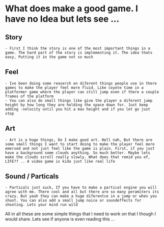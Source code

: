 # What does make a good game. I have no Idea but lets see ...

## Story
    - First I think the story is one of the most important things in a game. The hard part of the story is implementing it. The idea thats easy, Putting it in the game not so much

## Feel
    - Ive been doing some reaserch on diferent things people use in there games to make the player feel more fluid. Like coyote time in a platformer game where the player can still jump even if there a couple frames of the platform
    - You can also do small things like give the player a diferent jump height by how long they are holding the space down for. Just keep adding -velocity until you hit a max height and if you let go just stop
## Art
    - Art is a huge things, Do I make good art. Hell nah, But there are some small things I want to start doing to make the player feel more emersed and not just feel like the game is plain. First, if you just have a background some clouds anything. So much better. Maybe lets make the clouds scroll really slowly. What does that remid you of, LIFE?? .. A video game is kida just like real life
## Sound / Particals
    - Particals just suck, If you have to make a partical engine you will agree with me. There cool and all but there are so many peramiters its crazy. But yeah they can make a huge diferentce in a jump or when you shoot. You can also add a small jump noice or soundeffects for shooting. Lets your mind run wild


All in all these are some simple things that I need to work on that I though I would share. Lets see if anyone is even reading this ...